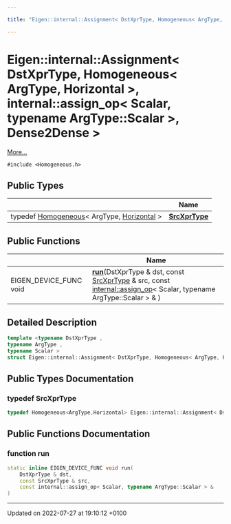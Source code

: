 ```yaml
---

title: "Eigen::internal::Assignment< DstXprType, Homogeneous< ArgType, Horizontal >, internal::assign_op< Scalar, typename ArgType::Scalar >, Dense2Dense >"

---
```


# Eigen::internal::Assignment< DstXprType, Homogeneous< ArgType, Horizontal >, internal::assign_op< Scalar, typename ArgType::Scalar >, Dense2Dense >



 [More...](#detailed-description)


`#include <Homogeneous.h>`

## Public Types

|                | Name           |
| -------------- | -------------- |
| typedef <a href="http://example.org/classes/classeigen_1_1homogeneous/">Homogeneous</a>< ArgType, <a href="http://example.org/namespaces/namespaceeigen/#enumvalue-horizontal">Horizontal</a> > | **[SrcXprType](http://example.org/classes/structeigen_1_1internal_1_1assignment_3_01dstxprtype_00_01homogeneous_3_01argtype_00_01horizontac1f143842ed7f43f85f42f19a7023e02/#typedef-srcxprtype)**  |

## Public Functions

|                | Name           |
| -------------- | -------------- |
| EIGEN_DEVICE_FUNC void | **[run](http://example.org/classes/structeigen_1_1internal_1_1assignment_3_01dstxprtype_00_01homogeneous_3_01argtype_00_01horizontac1f143842ed7f43f85f42f19a7023e02/#function-run)**(DstXprType & dst, const <a href="http://example.org/classes/structeigen_1_1internal_1_1assignment_3_01dstxprtype_00_01homogeneous_3_01argtype_00_01horizontac1f143842ed7f43f85f42f19a7023e02/#typedef-srcxprtype">SrcXprType</a> & src, const <a href="http://example.org/classes/structeigen_1_1internal_1_1assign__op/">internal::assign_op</a>< Scalar, typename ArgType::Scalar > & ) |

## Detailed Description

```cpp
template <typename DstXprType ,
typename ArgType ,
typename Scalar >
struct Eigen::internal::Assignment< DstXprType, Homogeneous< ArgType, Horizontal >, internal::assign_op< Scalar, typename ArgType::Scalar >, Dense2Dense >;
```

## Public Types Documentation

### typedef SrcXprType

```cpp
typedef Homogeneous<ArgType,Horizontal> Eigen::internal::Assignment< DstXprType, Homogeneous< ArgType, Horizontal >, internal::assign_op< Scalar, typename ArgType::Scalar >, Dense2Dense >::SrcXprType;
```


## Public Functions Documentation

### function run

```cpp
static inline EIGEN_DEVICE_FUNC void run(
    DstXprType & dst,
    const SrcXprType & src,
    const internal::assign_op< Scalar, typename ArgType::Scalar > & 
)
```


-------------------------------

Updated on 2022-07-27 at 19:10:12 +0100